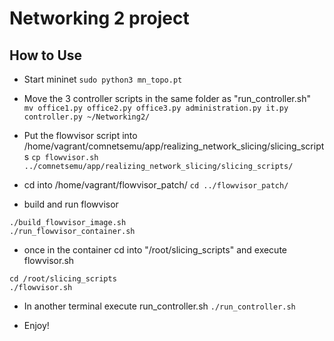 # Networking 2 project

## How to Use
- Start mininet
`sudo python3 mn_topo.pt`

- Move the 3 controller scripts in the same folder as "run_controller.sh"
` mv office1.py office2.py office3.py administration.py it.py controller.py ~/Networking2/`

- Put the flowvisor script into /home/vagrant/comnetsemu/app/realizing_network_slicing/slicing_scripts
`cp flowvisor.sh ../comnetsemu/app/realizing_network_slicing/slicing_scripts/`

- cd into /home/vagrant/flowvisor_patch/
`cd ../flowvisor_patch/`

- build and run flowvisor
```
./build_flowvisor_image.sh
./run_flowvisor_container.sh 
```

- once in the container cd into "/root/slicing_scripts" and execute flowvisor.sh
```
cd /root/slicing_scripts
./flowvisor.sh
```

- In another terminal execute run_controller.sh
`./run_controller.sh`

- Enjoy!
